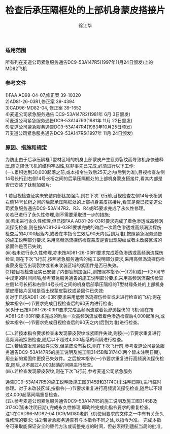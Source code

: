 ﻿---
amendno: 39-2235  
cadno: CAD1998-MD82-02  
title: 检查后承压隔框处的上部机身蒙皮搭接片  
publishdate: 1998-07-03  
effdate: 1998-07-10  
acmodels: ["MD82"]  
tags: []  
engs: []  
pns: []  
mfrs: ["麦道"]  
admins: 东北管理局  
author: 徐江华  
---
  
### 适用范围  
所有列在麦道公司紧急服务通告DC9-53A147R5(1997年11月24日颁发)上的MD82飞机  
  
<!--more-->  
### 参考文件  
  1)FAA AD98-04-07,修正案 39-10320  
2)AD81-26-03R1,修正案 39-4394  
3)CAD96-MD82-04, 修正案 39-1652  
  4)麦道公司紧急服务通告 DC9-53A147R2(1981年 6月 3日颁发)  
  5)麦道公司紧急服务通告DC9-53A147R3(1981年 11月 22日颁发)  
  6)麦道公司紧急服务通告DC9-53A147R4(1983年10月25日颁发)  
  7)麦道公司紧急服务通告DC9-53A147R5(1997年 11月 24日颁发)  
  
### 原因、措施和规定  

  为防止由于后承压隔框T型材区域的机身上部蒙皮产生疲劳裂纹而导致机身快速释压,随之降低飞机的结构牢固性,除非事先已完成,必须进行以下工作:  
 (一).累积达到30,000起落之前,或本指令生效后25天之内(后到为准),目视检查左侧14号长桁到右侧14号长桁之间的后承压隔框处的上部机身蒙皮搭接片,看其内部是否已安装了钛制加强片:  
  
 1.若目视检查证实未安装内部钛加强片,则在下次飞行前,目视检查左侧14号长桁到右侧14号长桁之间的后部承压隔框处的上部机身蒙皮搭接片,看其是否已按麦道公司紧急服务通告DC9-53A147R2、R3、R4或R5要求完成了永久性修理。  
 (i)若已进行了永久性修理,则不需要采取进一步的措施;  
(ii)若未进行永久性修理,但已按FAA AD81-26-03R1要求完成了着色渗透或高频涡流探伤检查,则在按AD81-26-03R1要求完成的昀后一次着色渗透或高频涡流探伤检查后的4,000起落内,或者在本指令生效后90天内(后到为准),按照紧急服务通告的施工说明部分要求,采用高频涡流探伤检查蒙皮是否出现裂纹或者未改装区域的紧固件是否已失效;  
 (iii)若未进行永久性修理,亦未按AD81-26-03R1要求完成着色渗透或高频涡流探伤检查,则在下次飞行前,按照紧急服务通告的施工说明部分要求,采用高频涡流探伤检查蒙皮是否出现裂纹或者未改装区域的紧固件是否已失效。  
 (2)若目视检查证实已安装了内部钛制加强片,则按照本指令(一)(2)(i)或(一)(2)(ii)节中规定的时间间隔,参考紧急服务通告的施工说明部分要求,采用高频涡流探伤检查左侧14号长桁和右侧14号长桁之间的机身后部承压隔框的T型材缘条处的上部机身蒙皮搭接片区域是否出现蒙皮裂纹或紧固件已失效:  
 (i)对于已按AD81-26-03R1要求采用低频涡流探伤检查或未进行检查的飞机:则在按本指令(一)节要求完成目视检查后的90天内进行检查;  
(ii)对于已按AD81-26-03R1要求完成高频涡流或着色渗透探伤的飞机:则在按AD81-26-03R1要求完成的昀后一次高频涡流或者着色渗透检查后4,000起落内,或按本指令(一)节要求完成目视检查后的90天之内(后到为准)进行检查。  
  
(二).若按本指令要求检查未发现蒙皮裂纹或紧固件失效,则按(一)节要求重复进行高频涡流探伤检查,随后以不超过4,000起落的间隔进行检查。  
 (三).若检查发现紧固件失效,但蒙皮没有裂纹,则在下次飞行前,参考麦道公司紧急服务通告DC9-53A147R5的施工说明及施工图3145B和3174C(两个皆未注明日期),用全新的紧固件更换已失效件。之后按本指令(一)节要求重复进行高频涡流探伤检查,随后,以不超过4,000起落的间隔进行检查。  
 (四).若检查发现蒙皮裂纹,则在下次飞行前,参考麦道公司紧急服务  
  
通告DC9-53A147R5的施工说明及施工图3145B和3174C(未注明日期),进行临时修理。对于未改装区域,按指令(一)节要求重复进行高频涡流探伤检查,随后以不超过4,000起落间隔重复检查。  
 (五).参考麦道公司紧急服务通告DC9-53A147R5的施工说明及施工图3145B及3174C(皆未注明日期),完成永久性修理,即昀终完成此指令要求的重复检查。  
 注1:在CAD96-MD82-04 DC9/MD80老龄飞机使用要求的文件之一中有有关永久性修理的要求;  注2:若紧急服务通告有与本指令不同之处,以指令为准。     完成本指令可采取能保证安全的替代方法或调整完成的时间，但必须得到适航当局的批准。  
